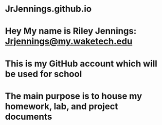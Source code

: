 # JrJennings.github.io
# Hey My name is Riley Jennings: Jrjennings@my.waketech.edu
# This is my GitHub account which will be used for school
# The main purpose is to house my homework, lab, and project documents

